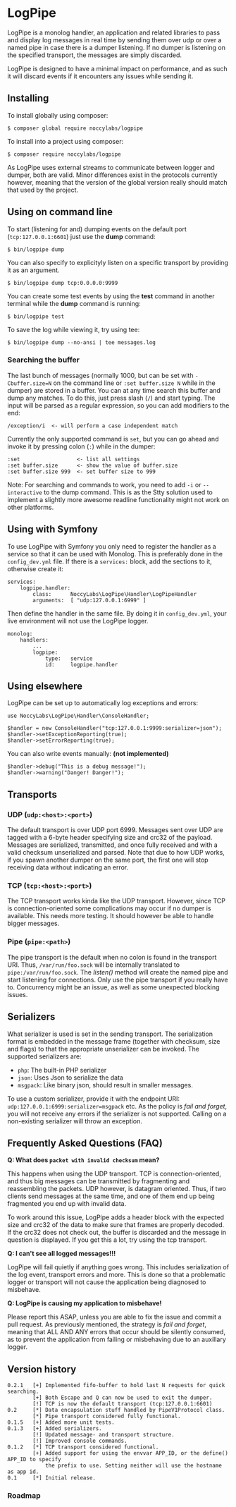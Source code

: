 LogPipe
=======

LogPipe is a monolog handler, an application and related libraries to pass and display log messages in real time by
sending them over udp or over a named pipe in case there is a dumper listening. If no dumper is listening on the
specified transport, the messages are simply discarded. 

LogPipe is designed to have a minimal impact on performance, and as such it will discard events if it encounters any
issues while sending it.

## Installing

To install globally using composer:

    $ composer global require noccylabs/logpipe

To install into a project using composer:

    $ composer require noccylabs/logpipe

As LogPipe uses external streams to communicate between logger and dumper, both are valid. Minor differences exist
in the protocols currently however, meaning that the version of the global version really should match that used by
the project.

## Using on command line

To start (listening for and) dumping events on the default port (`tcp:127.0.0.1:6601`) just use the **dump** command:

    $ bin/logpipe dump

You can also specify to explicityly listen on a specific transport by providing it as an argument.

    $ bin/logpipe dump tcp:0.0.0.0:9999

You can create some test events by using the **test** command in another terminal while the **dump** command is
running:

    $ bin/logpipe test

To save the log while viewing it, try using tee:

    $ bin/logpipe dump --no-ansi | tee messages.log

### Searching the buffer

The last bunch of messages (normally 1000, but can be set with `-Cbuffer.size=N` on the command line or `:set buffer.size N`
while in the dumper) are stored in a buffer. You can at any time search this buffer and dump any matches. To do this, just
press slash (`/`) and start typing. The input will be parsed as a regular expression, so you can add modifiers to the end:

    /exception/i  <- will perform a case independent match

Currently the only supported command is `set`, but you can go ahead and invoke it by pressing colon (`:`) while in the
dumper:

    :set                  <- list all settings
    :set buffer.size      <- show the value of buffer.size
    :set buffer.size 999  <- set buffer size to 999

Note: For searching and commands to work, you need to add `-i` or `--interactive` to the dump command. This is as the
Stty solution used to implement a slightly more awesome readline functionality might not work on other platforms.

## Using with Symfony

To use LogPipe with Symfony you only need to register the handler as a service so that it can be used with Monolog.
This is preferably done in the `config_dev.yml` file. If there is a `services:` block, add the sections to it, otherwise
create it:

    services:
        logpipe.handler:
            class:      NoccyLabs\LogPipe\Handler\LogPipeHandler
            arguments:  [ "udp:127.0.0.1:6999" ]

Then define the handler in the same file. By doing it in `config_dev.yml`, your live environment will not use the
LogPipe logger.

    monolog:
        handlers:
            ...
            logpipe:
                type:   service
                id:     logpipe.handler

## Using elsewhere

LogPipe can be set up to automatically log exceptions and errors:

    use NoccyLabs\LogPipe\Handler\ConsoleHandler;

    $handler = new ConsoleHandler("tcp:127.0.0.1:9999:serializer=json");
    $handler->setExceptionReporting(true);
    $handler->setErrorReporting(true);

You can also write events manually: **(not implemented)**

    $handler->debug("This is a debug message!");
    $handler->warning("Danger! Danger!");

## Transports

### UDP (`udp:<host>:<port>`)

The default transport is over UDP port 6999. Messages sent over UDP are tagged with a 6-byte header specifying size
and crc32 of the payload. Messages are serialized, transmitted, and once fully received and with a valid checksum
unserialized and parsed. Note that due to how UDP works, if you spawn another dumper on the same port, the first one
will stop receiving data without indicating an error.

### TCP (`tcp:<host>:<port>`)

The TCP transport works kinda like the UDP transport. However, since TCP is connection-oriented some complications
may occur if no dumper is available. This needs more testing. It should however be able to handle bigger messages.

### Pipe (`pipe:<path>`)

The pipe transport is the default when no colon is found in the transport URI. Thus, `/var/run/foo.sock` will be
internally translated to `pipe:/var/run/foo.sock`. The *listen()* method will create the named pipe and start
listening for connections. Only use the pipe transport if you really have to. Concurrency might be an issue, as well 
as some unexpected blocking issues.

## Serializers

What serializer is used is set in the sending transport. The serialization format is embedded in the message frame
(together with checksum, size and flags) to that the appropriate unserializer can be invoked. The supported
serializers are:

 -  `php`: The built-in PHP serializer
 -  `json`: Uses Json to serialize the data
 -  `msgpack`: Like binary json, should result in smaller messages.

To use a custom serializer, provide it with the endpoint URI: `udp:127.0.0.1:6999:serializer=msgpack` etc.
As the policy is *fail and forget*, you will not receive any errors if the serializer is not supported. Calling
on a non-existing serializer will throw an exception.

## Frequently Asked Questions (FAQ)

**Q: What does `packet with invalid checksum` mean?**

This happens when using the UDP transport. TCP is connection-oriented, and thus big messages
can be transmitted by fragmenting and reassembling the packets. UDP however, is datagram
oriented. Thus, if two clients send messages at the same time, and one of them end up being
fragmented you end up with invalid data.

To work around this issue, LogPipe adds a header block with the expected size and crc32 of
the data to make sure that frames are properly decoded. If the crc32 does not check out,
the buffer is discarded and the message in question is displayed. If you get this a lot,
try using the tcp transport.

**Q: I can't see all logged messages!!!**

LogPipe will fail quietly if anything goes wrong. This includes serialization of the log
event, transport errors and more. This is done so that a problematic logger or transport
will not cause the application being diagnosed to misbehave.

**Q: LogPipe is causing my application to misbehave!**

Please report this ASAP, unless you are able to fix the issue and commit a pull request.
As previously mentioned, the strategy is *fail and forget*, meaning that ALL AND ANY errors
that occur should be silently consumed, as to prevent the application from failing or 
misbehaving due to an auxillary logger.


## Version history

    0.2.1   [+] Implemented fifo-buffer to hold last N requests for quick searching.
            [+] Both Escape and Q can now be used to exit the dumper.
            [!] TCP is now the default transport (tcp:127.0.0.1:6601)
    0.2     [*] Data encapsulation stuff handled by PipeV1Protocol class.
            [*] Pipe transport considered fully functional.
    0.1.5   [+] Added more unit tests.
    0.1.3   [+] Added serializers.
            [!] Updated message- and transport structure.
            [!] Improved console commands.
    0.1.2   [*] TCP transport considered functional.
            [+] Added support for using the envvar APP_ID, or the define() APP_ID to specify
                the prefix to use. Setting neither will use the hostname as app id.
    0.1     [*] Initial release.

### Roadmap

